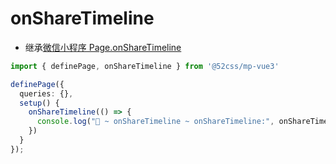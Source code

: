 # onShareTimeline

* 继承[微信小程序 Page.onShareTimeline](https://developers.weixin.qq.com/miniprogram/dev/reference/api/Page.html#onShareTimeline)

```ts
import { definePage, onShareTimeline } from '@52css/mp-vue3'

definePage({
  queries: {},
  setup() {
    onShareTimeline(() => {
      console.log("🚀 ~ onShareTimeline ~ onShareTimeline:", onShareTimeline)
    })
  }
});
```